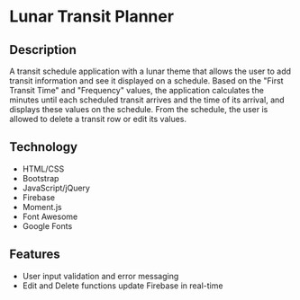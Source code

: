 # Lunar Transit Planner

## Description
A transit schedule application with a lunar theme that allows the user to add transit information and see it displayed on a schedule.  Based on the "First Transit Time" and "Frequency" values, the application calculates the minutes until each scheduled transit arrives and the time of its arrival, and displays these values on the schedule.  From the schedule, the user is allowed to delete a transit row or edit its values.

## Technology
 - HTML/CSS
 - Bootstrap
 - JavaScript/jQuery
 - Firebase
 - Moment.js
 - Font Awesome
 - Google Fonts

## Features
 - User input validation and error messaging
 - Edit and Delete functions update Firebase in real-time

